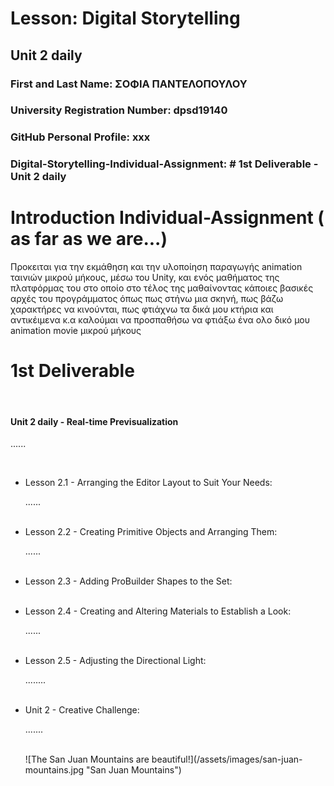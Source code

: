 
# Lesson: Digital Storytelling

## Unit 2 daily

### First and Last Name: ΣΟΦΙΑ ΠΑΝΤΕΛΟΠΟΥΛΟΥ
### University Registration Number: dpsd19140
### GitHub Personal Profile: xxx
### Digital-Storytelling-Individual-Assignment: # 1st Deliverable - Unit 2 daily

# Introduction Individual-Assignment ( as far as we are...)
<p> Προκειται για την εκμάθηση και την υλοποίηση παραγωγής animation ταινιών μικρού μήκους,
μέσω του Unity, και ενός μαθήματος της πλατφόρμας του στο οποίο στο τέλος της μαθαίνοντας κάποιες βασικές αρχές του προγράμματος όπως πως στήνω μια σκηνή, πως βάζω χαρακτήρες να κινούνται, πως φτιάχνω τα δικά μου κτήρια και αντικέιμενα κ.α καλούμαι να προσπαθήσω να φτιάξω ένα ολο δικό μου animation movie μικρού μήκους </p>


# 1st Deliverable
<br>
<h4> Unit 2 daily - Real-time Previsualization </h4>
<p>......</p>
<br>
<ul>
  <li> Lesson 2.1 - Arranging the Editor Layout to Suit Your Needs:  </li>
 <p>......</p>
 
 <br>
 <li> Lesson 2.2 - Creating Primitive Objects and Arranging Them: </li>
 <p>......</p>
 
 <br>
   <li> Lesson 2.3 - Adding ProBuilder Shapes to the Set:  </li>
 <p></p>
 
 <br>
  <li> Lesson 2.4 - Creating and Altering Materials to Establish a Look:  </li>
 <p>......</p>
 
 <br>
  <li> Lesson 2.5 - Adjusting the Directional Light:  </li>
 <p>........</p>
 
 <br>
  <li> Unit 2 - Creative Challenge:  </li>
 <p>.......</p>
  <br>
  ![The San Juan Mountains are beautiful!](/assets/images/san-juan-mountains.jpg "San Juan Mountains")
 <br>
</ul>


